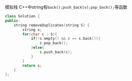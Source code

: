 模拟栈
C++中string有`back();push_back(v);pop_back();`等函数
```Cpp
class Solution {
public:
    string removeDuplicates(string S) {
        string s;
        for(char c : S){
            if(!s.empty() && c == s.back()){
                s.pop_back();
            }else{
                s.push_back(c);
            }
        }
        return s;
    }
};
```